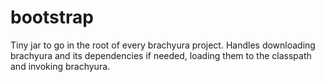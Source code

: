 # bootstrap

Tiny jar to go in the root of every brachyura project. Handles downloading brachyura and its dependencies if needed, loading them to the classpath and invoking brachyura.